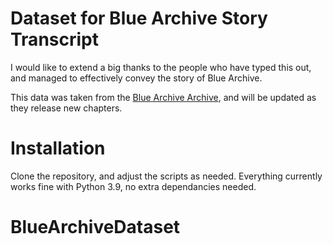 # Dataset for Blue Archive Story Transcript

I would like to extend a big thanks to the people who have typed this out, and managed to effectively convey the story of Blue Archive.

This data was taken from the [Blue Archive Archive](https://docs.google.com/document/d/1r-BDFl1e5GNOPMyK5Mn1teZ-RkrGeZtC0uyGDkwwRdM/edit#heading=h.c277l1wc38tm), and will be updated as they release new chapters.

# Installation

Clone the repository, and adjust the scripts as needed. Everything currently works fine with Python 3.9, no extra dependancies needed.
# BlueArchiveDataset
